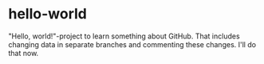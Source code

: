 # hello-world
"Hello, world!"-project to learn something about GitHub. That includes changing data in separate branches and commenting these changes. I'll do that now.
